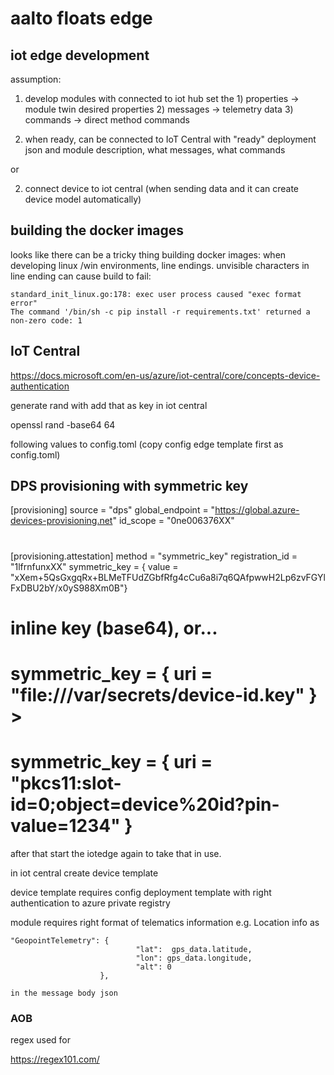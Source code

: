 # aalto floats edge


## iot edge development

assumption: 
1) develop modules with connected to iot hub
    set the
        1) properties -> module twin desired properties
        2) messages -> telemetry data
        3) commands -> direct method commands

2) when ready, can be connected to IoT Central with "ready" deployment json and module description, what messages, what commands

or

2) connect device to iot central (when sending data and it can create device model automatically)

## building the docker images

looks like there can be a tricky thing building docker images:
when developing linux /win environments, line endings. unvisible
characters in line ending can cause build to fail:

```
standard_init_linux.go:178: exec user process caused "exec format error"
The command '/bin/sh -c pip install -r requirements.txt' returned a non-zero code: 1
```

## IoT Central

https://docs.microsoft.com/en-us/azure/iot-central/core/concepts-device-authentication

generate rand with add that as key in iot central

openssl rand -base64 64

following values to config.toml (copy config edge template first as config.toml)

## DPS provisioning with symmetric key
[provisioning]
source = "dps"
global_endpoint = "https://global.azure-devices-provisioning.net"
id_scope = "0ne006376XX"
#
[provisioning.attestation]
method = "symmetric_key"
registration_id = "1lfrnfunxXX"
symmetric_key = { value = "xXem+5QsGxgqRx+BLMeTFUdZGbfRfg4cCu6a8i7q6QAfpwwH2Lp6zvFGYlFxDBU2bY/x0yS988Xm0B"}

# inline key (base64), or...
# symmetric_key = { uri = "file:///var/secrets/device-id.key" }                                          >
# symmetric_key = { uri = "pkcs11:slot-id=0;object=device%20id?pin-value=1234" }

after that start the iotedge again to take that in use.


in iot central create device template

device template 
	requires config deployment template with right authentication to azure private registry
	
module requires right format of telematics information e.g. Location info as

	"GeopointTelemetry": {
                                "lat":  gps_data.latitude,
                                "lon": gps_data.longitude,
                                "alt": 0
						},
							
	in the message body json


### AOB

regex used for 

https://regex101.com/


